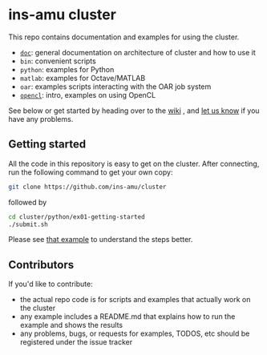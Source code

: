 # ins-amu cluster

This repo contains documentation and examples for using 
the cluster.

- [`doc`](doc): general documentation on architecture of cluster and how to use it
- `bin`: convenient scripts
- `python`: examples for Python
- `matlab`: examples for Octave/MATLAB
- `oar`: examples scripts interacting with the OAR job system
- [`opencl`](opencl): intro, examples on using OpenCL

See below or get started by heading over to the [wiki](https://github.com/ins-amu/cluster/wiki)
, and [let us know](https://github.com/ins-amu/cluster/issues) if you have any problems.

## Getting started

All the code in this repository is easy to get on the cluster. After
connecting, run the following command to get your own copy:

```bash
git clone https://github.com/ins-amu/cluster
```

followed by

```bash
cd cluster/python/ex01-getting-started
./submit.sh
```

Please see [that example](https://github.com/ins-amu/cluster/tree/master/python/ex01-getting-started) to understand the steps better.

## Contributors

If you'd like to contribute: 

- the actual repo code is for scripts and examples that actually work on the cluster
- any example includes a README.md that explains how to run the example and shows the results
- any problems, bugs, or requests for examples, TODOS, etc should be registered under the issue tracker
